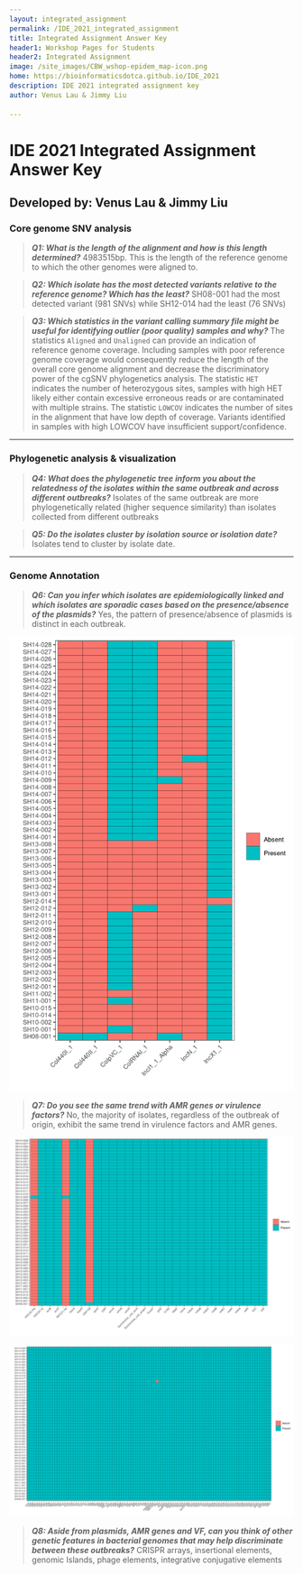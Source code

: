 ```yaml
---
layout: integrated_assignment
permalink: /IDE_2021_integrated_assignment
title: Integrated Assignment Answer Key
header1: Workshop Pages for Students
header2: Integrated Assignment
image: /site_images/CBW_wshop-epidem_map-icon.png
home: https://bioinformaticsdotca.github.io/IDE_2021
description: IDE 2021 integrated assignment key
author: Venus Lau & Jimmy Liu

---
```


# IDE 2021 Integrated Assignment Answer Key
## Developed by: Venus Lau & Jimmy Liu

### Core genome SNV analysis

> ***Q1: What is the length of the alignment and how is this length determined?*** 4983515bp. This is the length of the reference genome to which the other genomes were aligned to.

> ***Q2: Which isolate has the most detected variants relative to the reference genome? Which has the least?*** SH08-001 had the most detected variant (981 SNVs) while SH12-014 had the least (76 SNVs)

> ***Q3: Which statistics in the variant calling summary file might be useful for identifying outlier (poor quality) samples and why?*** The statistics `Aligned` and `Unaligned` can provide an indication of reference genome coverage. Including samples with poor reference genome coverage would consequently reduce the length of the overall core genome alignment and decrease the discriminatory power of the cgSNV phylogenetics analysis. The statistic `HET` indicates the number of heterozygous sites, samples with high HET likely either contain excessive erroneous reads or are contaminated with multiple strains. The statistic `LOWCOV` indicates the number of sites in the alignment that have low depth of coverage. Variants identified in samples with high LOWCOV have insufficient support/confidence.

___
### Phylogenetic analysis & visualization

> ***Q4: What does the phylogenetic tree inform you about the relatedness of the isolates within the same outbreak and across different outbreaks?*** Isolates of the same outbreak are more phylogenetically related (higher sequence similarity) than isolates collected from different outbreaks

> ***Q5: Do the isolates cluster by isolation source or isolation date?*** Isolates tend to cluster by isolate date.
___
### Genome Annotation

> ***Q6: Can you infer which isolates are epidemiologically linked and which isolates are sporadic cases based on the presence/absence of the plasmids?*** Yes, the pattern of presence/absence of plasmids is distinct in each outbreak.

![plasmids_heatmap.png][]

> ***Q7: Do you see the same trend with AMR genes or virulence factors?*** No, the majority of isolates, regardless of the outbreak of origin, exhibit the same trend in virulence factors and AMR genes.

![amr_heatmap.png][]

![vfdb_heatmap.png][]

> ***Q8: Aside from plasmids, AMR genes and VF, can you think of other genetic features in bacterial genomes that may help discriminate between these outbreaks?*** CRISPR arrays, insertional elements, genomic Islands, phage elements, integrative conjugative elements

[plasmids_heatmap.png]: images/plasmids_heatmap.png
[amr_heatmap.png]: images/amr_heatmap.png
[vfdb_heatmap.png]: images/vfdb_heatmap.png